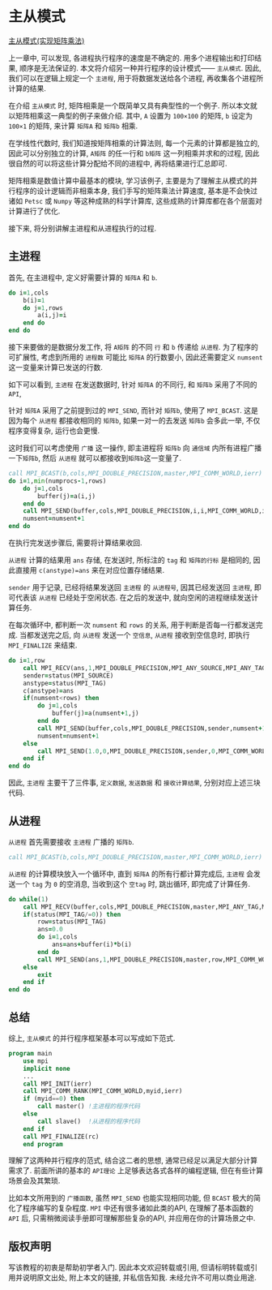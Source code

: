# 主从模式

[主从模式(实现矩阵乘法)](https://zhuanlan.zhihu.com/p/361005273)

上一章中, 可以发现, 各进程执行程序的速度是不确定的.
用多个进程输出和打印结果, 顺序是无法保证的.
本文将介绍另一种并行程序的设计模式—— `主从模式`.
因此, 我们可以在逻辑上规定一个 `主进程`,
用于将数据发送给各个进程, 再收集各个进程所计算的结果.

在介绍 `主从模式` 时, 矩阵相乘是一个既简单又具有典型性的一个例子.
所以本文就以矩阵相乘这一典型的例子来做介绍.
其中, `A` 设置为 `100×100` 的矩阵, `b` 设定为 `100×1` 的矩阵,
来计算 `矩阵A` 和 `矩阵b` 相乘.

在学线性代数时, 我们知道按矩阵相乘的计算法则,
每一个元素的计算都是独立的, 因此可以分别独立的计算,
`A矩阵` 的任一行和 `b矩阵` 这一列相乘并求和的过程,
因此很自然的可以将这些计算分配给不同的进程中,
再将结果进行汇总即可.

矩阵相乘是数值计算中最基本的模块, 学习该例子,
主要是为了理解主从模式的并行程序的设计逻辑而非相乘本身,
我们手写的矩阵乘法计算速度,
基本是不会快过诸如 `Petsc` 或 `Numpy` 等这种成熟的科学计算库,
这些成熟的计算库都在各个层面对计算进行了优化.

接下来, 将分别讲解主进程和从进程执行的过程.

## 主进程

首先, 在主进程中, 定义好需要计算的 `矩阵A` 和 `b`.

```fortran
do i=1,cols
    b(i)=1
    do j=1,rows
        a(i,j)=i
    end do
end do
```

接下来要做的是数据分发工作, 将 `A矩阵` 的不同 `行` 和 `b` 传递给 `从进程`.
为了程序的可扩展性, 考虑到所用的 `进程数` 可能比 `矩阵A` 的行数要小,
因此还需要定义 `numsent` 这一变量来计算已发送的行数.

如下可以看到, `主进程` 在发送数据时, 
针对 `矩阵A` 的不同行, 和 `矩阵b` 采用了不同的 `API`,

针对 `矩阵A` 采用了之前提到过的 `MPI_SEND`, 
而针对 `矩阵b`, 使用了 `MPI_BCAST`.
这是因为每个 `从进程` 都接收相同的 `矩阵b`,
如果一对一的去发送 `矩阵b` 会多此一举, 不仅程序变得复杂, 运行也会更慢.

这时我们可以考虑使用 `广播` 这一操作,
即主进程将 `矩阵b` 向 `通信域` 内所有进程广播一下`矩阵b`,
然后 `从进程` 就可以都接收到`矩阵b`这一变量了.

```fortran
call MPI_BCAST(b,cols,MPI_DOUBLE_PRECISION,master,MPI_COMM_WORLD,ierr)
do i=1,min(numprocs-1,rows)
    do j=1,cols
        buffer(j)=a(i,j)
    end do
    call MPI_SEND(buffer,cols,MPI_DOUBLE_PRECISION,i,i,MPI_COMM_WORLD,ierr)
    numsent=numsent+1
end do
```

在执行完发送步骤后, 需要将计算结果收回.

`从进程` 计算的结果用 `ans` 存储,
在发送时, 所标注的 `tag` 和 `矩阵的行标` 是相同的,
因此直接用 `c(anstype)=ans` 来在对应位置存储结果.

`sender` 用于记录, 已经将结果发送回 `主进程` 的 `从进程号`,
因其已经发送回 `主进程`, 即可代表该 `从进程` 已经处于空闲状态.
在之后的发送中, 就向空闲的进程继续发送计算任务.

在每次循环中, 都判断一次 `numsent` 和 `rows` 的关系, 用于判断是否每一行都发送完成.
当都发送完之后, 向 `从进程` 发送一个 `空信息`,
`从进程` 接收到空信息时, 即执行 `MPI_FINALIZE` 来结束.

```fortran
do i=1,row
    call MPI_RECV(ans,1,MPI_DOUBLE_PRECISION,MPI_ANY_SOURCE,MPI_ANY_TAG,MPI_COMM_WORLD,status,ierr)
    sender=status(MPI_SOURCE)
    anstype=status(MPI_TAG)
    c(anstype)=ans
    if(numsent<rows) then
        do j=1,cols
            buffer(j)=a(numsent+1,j)
        end do
        call MPI_SEND(buffer,cols,MPI_DOUBLE_PRECISION,sender,numsent+1,MPI_COMM_WORLD,ierr)
        numsent=numsent+1
    else
        call MPI_SEND(1.0,0,MPI_DOUBLE_PRECISION,sender,0,MPI_COMM_WORLD,ierr)
    end if
end do
```

因此, `主进程` 主要干了三件事,
`定义数据`, `发送数据` 和 `接收计算结果`, 分别对应上述三块代码.

## 从进程

`从进程` 首先需要接收 `主进程` 广播的 `矩阵b`.

```fortran
call MPI_BCAST(b,cols,MPI_DOUBLE_PRECISION,master,MPI_COMM_WORLD,ierr)
```

`从进程` 的计算模块放入一个循环中,
直到 `矩阵A` 的所有行都计算完成后,
`主进程` 会发送一个 `tag` 为 `0` 的空消息,
当收到这个 `空tag` 时, 跳出循环, 即完成了计算任务.

```fortran
do while(1)
    call MPI_RECV(buffer,cols,MPI_DOUBLE_PRECISION,master,MPI_ANY_TAG,MPI_COMM_WORLD,status,ierr)
    if(status(MPI_TAG/=0)) then
        row=status(MPI_TAG)
        ans=0.0
        do i=1,cols
            ans=ans+buffer(i)*b(i)
        end do
        call MPI_SEND(ans,1,MPI_DOUBLE_PRECISION,master,row,MPI_COMM_WORLD,ierr)
    else
        exit
    end if
end do
```

## 总结

综上, `主从模式` 的并行程序框架基本可以写成如下范式.

```fortran
program main
    use mpi
    implicit none
    ...
    call MPI_INIT(ierr)
    call MPI_COMM_RANK(MPI_COMM_WORLD,myid,ierr)
    if (myid==0) then
        call master() !主进程的程序代码
    else
        call slave()  !从进程的程序代码
    end if
    call MPI_FINALIZE(rc)
    end program
```

理解了这两种并行程序的范式, 结合这二者的思想, 通常已经足以满足大部分计算需求了.
前面所讲的基本的 `API理论` 上足够表达各式各样的编程逻辑, 但在有些计算场景会及其繁琐.

比如本文所用到的 `广播函数`,
虽然 `MPI_SEND` 也能实现相同功能, 但 `BCAST` 极大的简化了程序编写的复杂程度.
`MPI` 中还有很多诸如此类的API, 在理解了基本函数的 `API` 后,
只需稍微阅读手册即可理解那些复杂的API, 并应用在你的计算场景之中.

## 版权声明

写该教程的初衷是帮助初学者入门. 因此本文欢迎转载或引用,
但请标明转载或引用并说明原文出处, 附上本文的链接, 并私信告知我.
未经允许不可用以商业用途.
